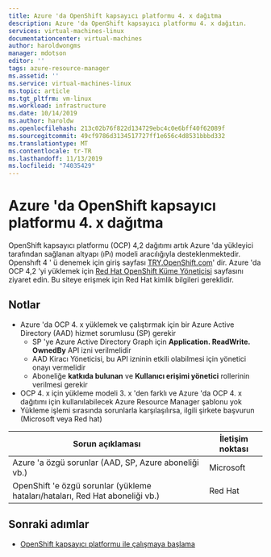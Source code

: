 ```yaml
---
title: Azure 'da OpenShift kapsayıcı platformu 4. x dağıtma
description: Azure 'da OpenShift kapsayıcı platformu 4. x dağıtın.
services: virtual-machines-linux
documentationcenter: virtual-machines
author: haroldwongms
manager: mdotson
editor: ''
tags: azure-resource-manager
ms.assetid: ''
ms.service: virtual-machines-linux
ms.topic: article
ms.tgt_pltfrm: vm-linux
ms.workload: infrastructure
ms.date: 10/14/2019
ms.author: haroldw
ms.openlocfilehash: 213c02b76f822d134729ebc4c0e6bff40f62089f
ms.sourcegitcommit: 49cf9786d3134517727ff1e656c4d8531bbbd332
ms.translationtype: MT
ms.contentlocale: tr-TR
ms.lasthandoff: 11/13/2019
ms.locfileid: "74035429"
---
```

# <a name="deploy-openshift-container-platform-4x-in-azure"></a>Azure 'da OpenShift kapsayıcı platformu 4. x dağıtma

OpenShift kapsayıcı platformu (OCP) 4,2 dağıtımı artık Azure 'da yükleyici tarafından sağlanan altyapı (ıPı) modeli aracılığıyla desteklenmektedir.  Openshıft 4 ' ü denemek için giriş sayfası [TRY.OpenShift.com](https://try.openshift.com/)' dir. Azure 'da OCP 4,2 'yi yüklemek için [Red Hat OpenShift Küme Yöneticisi](https://cloud.redhat.com/openshift/install/azure/installer-provisioned) sayfasını ziyaret edin.  Bu siteye erişmek için Red Hat kimlik bilgileri gereklidir.


## <a name="notes"></a>Notlar 

 - Azure 'da OCP 4. x yüklemek ve çalıştırmak için bir Azure Active Directory (AAD) hizmet sorumlusu (SP) gerekir
     - SP 'ye Azure Active Directory Graph için **Application. ReadWrite. OwnedBy** API izni verilmelidir
     - AAD Kiracı Yöneticisi, bu API izninin etkili olabilmesi için yönetici onayı vermelidir
     - Aboneliğe **katkıda bulunan** ve **Kullanıcı erişimi yönetici** rollerinin verilmesi gerekir
 - OCP 4. x için yükleme modeli 3. x 'den farklı ve Azure 'da OCP 4. x dağıtımı için kullanılabilecek Azure Resource Manager şablonu yok
 - Yükleme işlemi sırasında sorunlarla karşılaşılırsa, ilgili şirkete başvurun (Microsoft veya Red hat)

| Sorun açıklaması | İletişim noktası |
|-------------------|---------------|
| Azure 'a özgü sorunlar (AAD, SP, Azure aboneliği vb.)                              | Microsoft |
| OpenShift 'e özgü sorunlar (yükleme hataları/hataları, Red Hat aboneliği vb.) |  Red Hat  |




## <a name="next-steps"></a>Sonraki adımlar

- [OpenShift kapsayıcı platformu ile çalışmaya başlama](https://docs.openshift.com)
